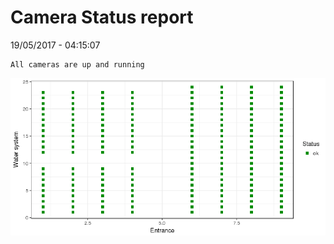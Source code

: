 Camera Status report
================
19/05/2017 - 04:15:07

    All cameras are up and running

![](camreport_files/figure-markdown_github/unnamed-chunk-2-1.png)
